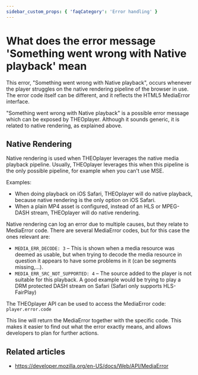 ```yaml
---
sidebar_custom_props: { 'faqCategory': 'Error handling' }
---
```


# What does the error message 'Something went wrong with Native playback' mean

This error, "Something went wrong with Native playback", occurs whenever the player struggles on the native rendering pipeline of the browser in use. The error code itself can be different, and it reflects the HTML5 MediaError interface.

"Something went wrong with Native playback" is a possible error message which can be exposed by THEOplayer. Although it sounds generic, it is related to native rendering, as explained above.

## Native Rendering

Native rendering is used when THEOplayer leverages the native media playback pipeline. Usually, THEOplayer leverages this when this pipeline is the only possible pipeline, for example when you can't use MSE.

Examples:

- When doing playback on iOS Safari, THEOplayer will do native playback, because native rendering is the only option on iOS Safari.
- When a plain MP4 asset is configured, instead of an HLS or MPEG-DASH stream, THEOplayer will do native rendering.

Native rendering can log an error due to multiple causes, but they relate to MediaError code. There are several MediaError codes, but for this case the ones relevant are:

- `MEDIA_ERR_DECODE: 3` – This is shown when a media resource was deemed as usable, but when trying to decode the media resource in question it appears to have some problems in it (can be segments missing,...).
- `MEDIA_ERR_SRC_NOT_SUPPORTED: 4` – The source added to the player is not suitable for this playback. A good example would be trying to play a DRM protected DASH stream on Safari (Safari only supports HLS-FairPlay)

The THEOplayer API can be used to access the MediaError code: `player.error.code`

This line will return the MediaError together with the specific code. This makes it easier to find out what the error exactly means, and allows developers to plan for further actions.

## Related articles

- https://developer.mozilla.org/en-US/docs/Web/API/MediaError

